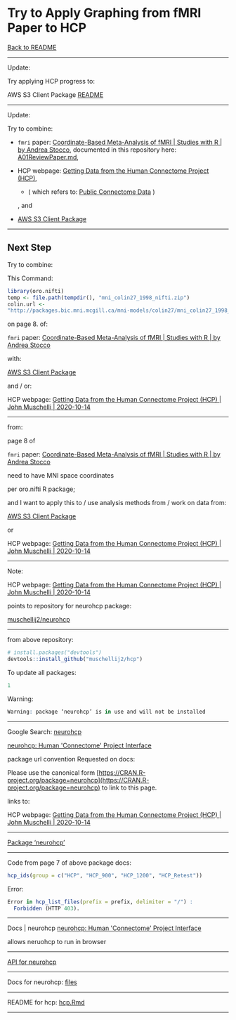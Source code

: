 # Try to Apply Graphing from fMRI Paper to HCP

[Back to README](/)

____

Update:

Try applying HCP progress to:

AWS S3 Client Package [README](https://cran.r-project.org/web/packages/aws.s3/readme/README.html)

____

Update:

Try to combine:

- `fmri` paper: [Coordinate-Based Meta-Analysis of fMRI | Studies with R | by Andrea Stocco](https://journal.r-project.org/archive/2014/RJ-2014-020/RJ-2014-020.pdf), documented in this repository here: [A01ReviewPaper.md](/Documentation/05post20240510at1748hours/A01ReviewPaper.md), 

- HCP webpage: [Getting Data from the Human Connectome Project (HCP)](https://cran.r-project.org/web/packages/neurohcp/vignettes/hcp.html), 

    -    ( which refers to: [Public Connectome Data](https://db.humanconnectome.org/) )

    , and

- [AWS S3 Client Package](https://cran.r-project.org/web/packages/aws.s3/readme/README.html)

____


## Next Step

Try to combine:

This Command:

```r
library(oro.nifti)
temp <- file.path(tempdir(), "mni_colin27_1998_nifti.zip")
colin.url <-
"http://packages.bic.mni.mcgill.ca/mni-models/colin27/mni_colin27_1998_nifti.zip"
```

on page 8. of:

`fmri` paper: [Coordinate-Based Meta-Analysis of fMRI | Studies with R | by Andrea Stocco](https://journal.r-project.org/archive/2014/RJ-2014-020/RJ-2014-020.pdf)


with:

[AWS S3 Client Package](https://cran.r-project.org/web/packages/aws.s3/readme/README.html)

and / or:

HCP webpage: [Getting Data from the Human Connectome Project (HCP) | John Muschelli | 2020-10-14](https://cran.r-project.org/web/packages/neurohcp/vignettes/hcp.html)

____

from:

page 8 of

`fmri` paper: [Coordinate-Based Meta-Analysis of fMRI | Studies with R | by Andrea Stocco](https://journal.r-project.org/archive/2014/RJ-2014-020/RJ-2014-020.pdf)

need to have MNI space coordinates

per oro.nifti R package;

and I want to apply this to / use analysis methods from / work on data from:

[AWS S3 Client Package](https://cran.r-project.org/web/packages/aws.s3/readme/README.html)

or

HCP webpage: [Getting Data from the Human Connectome Project (HCP) | John Muschelli | 2020-10-14](https://cran.r-project.org/web/packages/neurohcp/vignettes/hcp.html)

____

Note:

HCP webpage: [Getting Data from the Human Connectome Project (HCP) | John Muschelli | 2020-10-14](https://cran.r-project.org/web/packages/neurohcp/vignettes/hcp.html)

points to repository for neurohcp package:

[muschellij2/neurohcp](https://github.com/muschellij2/neurohcp)

____

from above repository:

```r
# install.packages("devtools")
devtools::install_github("muschellij2/hcp")
```

To update all packages:

```r
1
```

Warning:

```r
Warning: package ‘neurohcp’ is in use and will not be installed
```

____

Google Search: [neurohcp](https://www.google.com/search?q=neurohcp&oq=neurohcp&gs_lcrp=EgZjaHJvbWUyBggAEEUYOTIJCAEQABgNGIAEMgkIAhAAGA0YgAQyCQgDEAAYDRiABDIJCAQQABgNGIAEMgYIBRBFGDwyBggGEEUYPDIGCAcQRRg80gEIMTE2OGowajeoAgCwAgA&sourceid=chrome&ie=UTF-8)

[neurohcp: Human 'Connectome' Project Interface](https://cran.r-project.org/web/packages/neurohcp/index.html)

package url convention Requested on docs:

Please use the canonical form [https://CRAN.R-project.org/package=neurohcp](https://CRAN.R-project.org/package=neurohcp) to link to this page.

links to:

HCP webpage: [Getting Data from the Human Connectome Project (HCP) | John Muschelli | 2020-10-14](https://cran.r-project.org/web/packages/neurohcp/vignettes/hcp.html)

____

[Package ‘neurohcp’](https://cran.r-project.org/web/packages/neurohcp/neurohcp.pdf)

____

Code from page 7 of above package docs:

```r
hcp_ids(group = c("HCP", "HCP_900", "HCP_1200", "HCP_Retest"))
```

Error:

```r
Error in hcp_list_files(prefix = prefix, delimiter = "/") : 
  Forbidden (HTTP 403).
```

____

Docs | neurohcp [neurohcp: Human 'Connectome' Project Interface](https://rdrr.io/cran/neurohcp/)

allows neruohcp to run in browser

____

[API for neurohcp](https://rdrr.io/cran/neurohcp/api/)

____

Docs for neurohcp: [files](https://rdrr.io/cran/neurohcp/f/)

____

README for hcp: [hcp.Rmd](https://rdrr.io/cran/neurohcp/f/inst/doc/hcp.Rmd)

____
